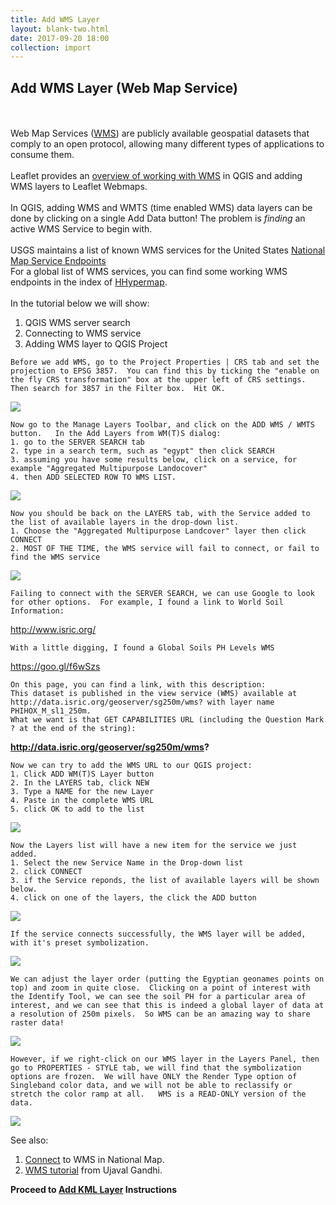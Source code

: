 ```yaml
---
title: Add WMS Layer
layout: blank-two.html
date: 2017-09-20 18:00
collection: import
---
```




## Add WMS Layer (Web Map Service)
<br><br>
Web Map Services ([WMS](http://en.wikipedia.org/wiki/Web_Map_Service)) are publicly available geospatial datasets that comply to an open protocol, allowing many different types of applications to consume them. 
<br><br>
Leaflet provides an [overview of working with WMS](http://leafletjs.com/examples/wms/wms.html) in QGIS and adding WMS layers to Leaflet  Webmaps. 
<br><br>
In QGIS, adding WMS and WMTS (time enabled WMS) data layers can be done by clicking on a single Add Data button!  The problem is *finding* an active WMS Service to begin with.
<br><br>
USGS maintains a list of known WMS services for the United States [National Map Service Endpoints](https://viewer.nationalmap.gov/services/ "")
<br>
For a global list of WMS services, you can find some working WMS endpoints in the index of [HHypermap](http://hh.worldmap.harvard.edu/registry/ "").<br><br>   In the tutorial below we will show:
<br>
1. QGIS WMS server search
2. Connecting to WMS service
3. Adding WMS layer to QGIS Project

```
Before we add WMS, go to the Project Properties | CRS tab and set the projection to EPSG 3857.  You can find this by ticking the "enable on the fly CRS transformation" box at the upper left of CRS settings.  Then search for 3857 in the Filter box.  Hit OK.
```

<div class="maps"><img 
src="../../assets/graf/set_crs_3857.jpg"></div>

```
Now go to the Manage Layers Toolbar, and click on the ADD WMS / WMTS button.   In the Add Layers from WM(T)S dialog:
1. go to the SERVER SEARCH tab
2. type in a search term, such as "egypt" then click SEARCH
3. assuming you have some results below, click on a service, for example "Aggregated Multipurpose Landocover"
4. then ADD SELECTED ROW TO WMS LIST.
```

<div class="maps"><img 
src="../../assets/graf/wms_server_search.jpg"></div>

```
Now you should be back on the LAYERS tab, with the Service added to the list of available layers in the drop-down list.
1. Choose the "Aggregated Multipurpose Landcover" layer then click CONNECT
2. MOST OF THE TIME, the WMS service will fail to connect, or fail to find the WMS service
```

<div class="maps"><img 
src="../../assets/graf/fail_connect_wms.jpg"></div>

```
Failing to connect with the SERVER SEARCH, we can use Google to look for other options.  For example, I found a link to World Soil Information:
```
http://www.isric.org/

```
With a little digging, I found a Global Soils PH Levels WMS
```

https://goo.gl/f6wSzs

```
On this page, you can find a link, with this description:
This dataset is published in the view service (WMS) available at http://data.isric.org/geoserver/sg250m/wms? with layer name PHIHOX_M_sl1_250m.
What we want is that GET CAPABILITIES URL (including the Question Mark ? at the end of the string):
```
**http://data.isric.org/geoserver/sg250m/wms?**

```
Now we can try to add the WMS URL to our QGIS project:
1. Click ADD WM(T)S Layer button
2. In the LAYERS tab, click NEW
3. Type a NAME for the new Layer
4. Paste in the complete WMS URL
5. click OK to add to the list
```

<div class="maps"><img 
src="../../assets/graf/wms_server_new.jpg"></div>

```
Now the Layers list will have a new item for the service we just added.  
1. Select the new Service Name in the Drop-down list
2. click CONNECT
3. if the Service reponds, the list of available layers will be shown below.
4. click on one of the layers, the click the ADD button
```

<div class="maps"><img 
src="../../assets/graf/wms_server_connect_new.jpg"></div>

```
If the service connects successfully, the WMS layer will be added, with it's preset symbolization. 
```

<div class="maps"><img 
src="../../assets/graf/connect_wms_ok.jpg"></div>

```
We can adjust the layer order (putting the Egyptian geonames points on top) and zoom in quite close.  Clicking on a point of interest with the Identify Tool, we can see the soil PH for a particular area of interest, and we can see that this is indeed a global layer of data at a resolution of 250m pixels.  So WMS can be an amazing way to share raster data!
```

<div class="maps"><img 
src="../../assets/graf/wms_zoom.jpg"></div>

```
However, if we right-click on our WMS layer in the Layers Panel, then go to PROPERTIES - STYLE tab, we will find that the symbolization options are frozen.  We will have ONLY the Render Type option of Singleband color data, and we will not be able to reclassify or stretch the color ramp at all.   WMS is a READ-ONLY version of the data.
```

<div class="maps"><img 
src="../../assets/graf/wms_style.jpg"></div>

See also:
1. [Connect](http://www.northrivergeographic.com/qgiswms "") to WMS in National Map.
2. [WMS tutorial](http://www.qgistutorials.com/en/docs/working_with_wms.html "") from Ujaval Gandhi.

**Proceed to [Add KML Layer](../kml) Instructions**